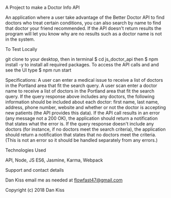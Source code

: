 A Project to make a Doctor Info API

An application where a user take advantage of the Better Doctor API to find doctors who treat certain conditions, you can also search by name to find that doctor your friend recommended. If the API doesn't return results the program will let you know why are no results such as a doctor name is not in the system.

To Test Locally

git clone to your desktop, then in terminal $ cd js_doctor_api then $ npm install -y to install all required packages. To access the API calls and and see the UI type $ npm run start

Specifications: A user can enter a medical issue to receive a list of doctors in the Portland area that fit the search query.
A user scan enter a doctor name to receive a list of doctors in the Portland area that fit the search query.
If the query response above includes any doctors, the following information should be included about each doctor: first name, last name, address, phone number, website and whether or not the doctor is accepting new patients (the API provides this data).
If the API call results in an error (any message not a 200 OK), the application should return a notification that states what the error is.
If the query response doesn't include any doctors (for instance, if no doctors meet the search criteria), the application should return a notification that states that no doctors meet the criteria. (This is not an error so it should be handled separately from any errors.)

Technologies Used

API, Node, JS ES6, Jasmine, Karma, Webpack

Support and contact details

Dan Kiss email me as needed at flowfast47@gmail.com

Copyright (c) 2018 Dan Kiss
